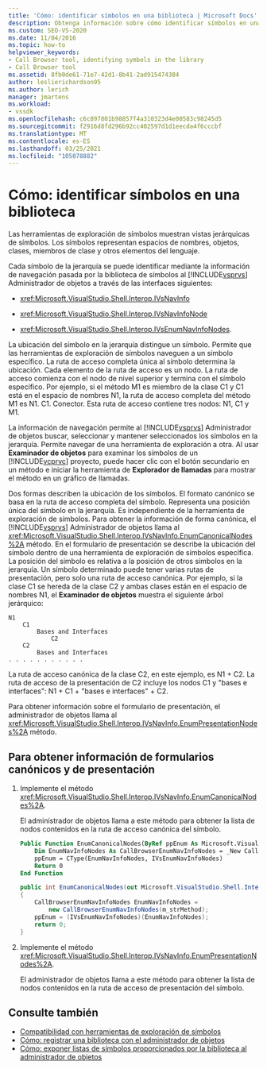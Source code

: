 ```yaml
---
title: 'Cómo: identificar símbolos en una biblioteca | Microsoft Docs'
description: Obtenga información sobre cómo identificar símbolos en una biblioteca implementando métodos que pasan información de navegación de la biblioteca de símbolos al administrador de objetos de Visual Studio.
ms.custom: SEO-VS-2020
ms.date: 11/04/2016
ms.topic: how-to
helpviewer_keywords:
- Call Browser tool, identifying symbols in the library
- Call Browser tool
ms.assetid: 8fb0de61-71e7-42d1-8b41-2ad915474384
author: leslierichardson95
ms.author: lerich
manager: jmartens
ms.workload:
- vssdk
ms.openlocfilehash: c6c897801b98857f4a310323d4e00583c98245d5
ms.sourcegitcommit: f2916d8fd296b92cc402597d1d1eecda4f6cccbf
ms.translationtype: MT
ms.contentlocale: es-ES
ms.lasthandoff: 03/25/2021
ms.locfileid: "105078882"
---
```

# <a name="how-to-identify-symbols-in-a-library"></a>Cómo: identificar símbolos en una biblioteca
Las herramientas de exploración de símbolos muestran vistas jerárquicas de símbolos. Los símbolos representan espacios de nombres, objetos, clases, miembros de clase y otros elementos del lenguaje.

 Cada símbolo de la jerarquía se puede identificar mediante la información de navegación pasada por la biblioteca de símbolos al [!INCLUDE[vsprvs](../../code-quality/includes/vsprvs_md.md)] Administrador de objetos a través de las interfaces siguientes:

- <xref:Microsoft.VisualStudio.Shell.Interop.IVsNavInfo>

- <xref:Microsoft.VisualStudio.Shell.Interop.IVsNavInfoNode>

- <xref:Microsoft.VisualStudio.Shell.Interop.IVsEnumNavInfoNodes>.

 La ubicación del símbolo en la jerarquía distingue un símbolo. Permite que las herramientas de exploración de símbolos naveguen a un símbolo específico. La ruta de acceso completa única al símbolo determina la ubicación. Cada elemento de la ruta de acceso es un nodo. La ruta de acceso comienza con el nodo de nivel superior y termina con el símbolo específico. Por ejemplo, si el método M1 es miembro de la clase C1 y C1 está en el espacio de nombres N1, la ruta de acceso completa del método M1 es N1. C1. Conector. Esta ruta de acceso contiene tres nodos: N1, C1 y M1.

 La información de navegación permite al [!INCLUDE[vsprvs](../../code-quality/includes/vsprvs_md.md)] Administrador de objetos buscar, seleccionar y mantener seleccionados los símbolos en la jerarquía. Permite navegar de una herramienta de exploración a otra. Al usar **Examinador de objetos** para examinar los símbolos de un [!INCLUDE[vcprvc](../../code-quality/includes/vcprvc_md.md)] proyecto, puede hacer clic con el botón secundario en un método e iniciar la herramienta de **Explorador de llamadas** para mostrar el método en un gráfico de llamadas.

 Dos formas describen la ubicación de los símbolos. El formato canónico se basa en la ruta de acceso completa del símbolo. Representa una posición única del símbolo en la jerarquía. Es independiente de la herramienta de exploración de símbolos. Para obtener la información de forma canónica, el [!INCLUDE[vsprvs](../../code-quality/includes/vsprvs_md.md)] Administrador de objetos llama al <xref:Microsoft.VisualStudio.Shell.Interop.IVsNavInfo.EnumCanonicalNodes%2A> método. En el formulario de presentación se describe la ubicación del símbolo dentro de una herramienta de exploración de símbolos específica. La posición del símbolo es relativa a la posición de otros símbolos en la jerarquía. Un símbolo determinado puede tener varias rutas de presentación, pero solo una ruta de acceso canónica. Por ejemplo, si la clase C1 se hereda de la clase C2 y ambas clases están en el espacio de nombres N1, el **Examinador de objetos** muestra el siguiente árbol jerárquico:

```
N1
    C1
        Bases and Interfaces
            C2
    C2
        Bases and Interfaces
. . . . . . . . . . .

```

 La ruta de acceso canónica de la clase C2, en este ejemplo, es N1 + C2. La ruta de acceso de la presentación de C2 incluye los nodos C1 y "bases e interfaces": N1 + C1 + "bases e interfaces" + C2.

 Para obtener información sobre el formulario de presentación, el administrador de objetos llama al <xref:Microsoft.VisualStudio.Shell.Interop.IVsNavInfo.EnumPresentationNodes%2A> método.

## <a name="to-obtain-canonical-and-presentation-forms-information"></a>Para obtener información de formularios canónicos y de presentación

1. Implemente el método <xref:Microsoft.VisualStudio.Shell.Interop.IVsNavInfo.EnumCanonicalNodes%2A>.

     El administrador de objetos llama a este método para obtener la lista de nodos contenidos en la ruta de acceso canónica del símbolo.

    ```vb
    Public Function EnumCanonicalNodes(ByRef ppEnum As Microsoft.VisualStudio.Shell.Interop.IVsEnumNavInfoNodes) As Integer
        Dim EnumNavInfoNodes As CallBrowserEnumNavInfoNodes = _New CallBrowserEnumNavInfoNodes(m_strMethod)
        ppEnum = CType(EnumNavInfoNodes, IVsEnumNavInfoNodes)
        Return 0
    End Function
    ```

    ```csharp
    public int EnumCanonicalNodes(out Microsoft.VisualStudio.Shell.Interop.IVsEnumNavInfoNodes ppEnum)
    {
        CallBrowserEnumNavInfoNodes EnumNavInfoNodes =
            new CallBrowserEnumNavInfoNodes(m_strMethod);
        ppEnum = (IVsEnumNavInfoNodes)(EnumNavInfoNodes);
        return 0;
    }

    ```

2. Implemente el método <xref:Microsoft.VisualStudio.Shell.Interop.IVsNavInfo.EnumPresentationNodes%2A>.

     El administrador de objetos llama a este método para obtener la lista de nodos contenidos en la ruta de acceso de presentación del símbolo.

## <a name="see-also"></a>Consulte también
- [Compatibilidad con herramientas de exploración de símbolos](../../extensibility/internals/supporting-symbol-browsing-tools.md)
- [Cómo: registrar una biblioteca con el administrador de objetos](../../extensibility/internals/how-to-register-a-library-with-the-object-manager.md)
- [Cómo: exponer listas de símbolos proporcionados por la biblioteca al administrador de objetos](../../extensibility/internals/how-to-expose-lists-of-symbols-provided-by-the-library-to-the-object-manager.md)

